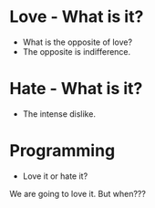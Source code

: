# Love - What is it?
* What is the opposite of love?
* The opposite is indifference.

# Hate - What is it?
* The intense dislike.

# Programming
* Love it or hate it?

We are going to love it. But when???
